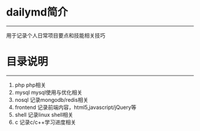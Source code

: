 # dailymd简介
------------
  用于记录个人日常项目要点和技能相关技巧

# 目录说明
------------
1. php      php相关
2. mysql    mysql使用与优化相关
3. nosql    记录mongodb/redis相关
4. frontend 记录前端内容，html5,javascript/jQuery等
5. shell    记录linux shell相关
6. c        记录c/c++学习进度相关
